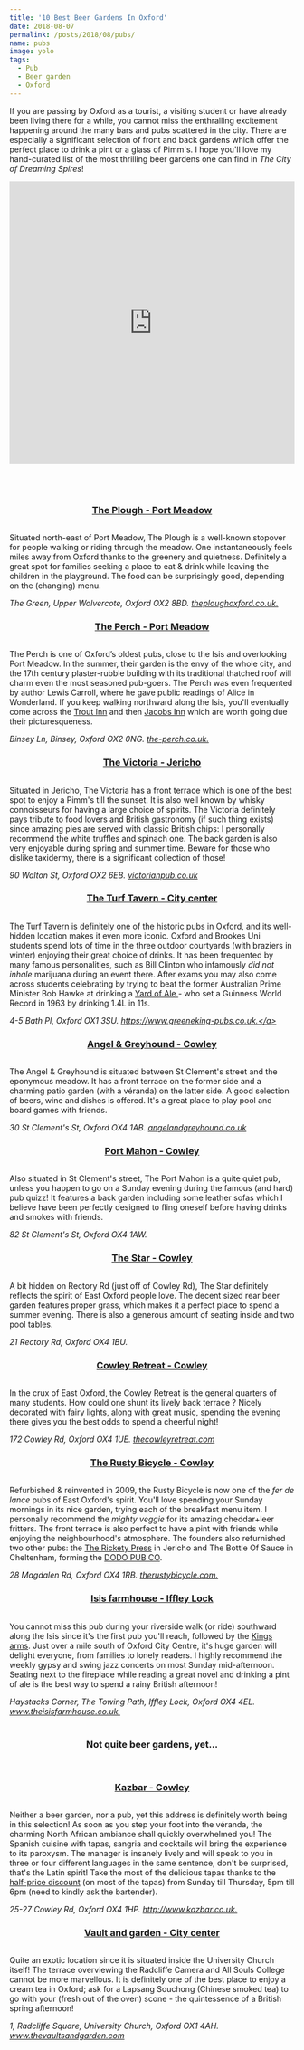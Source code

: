 ```yaml
---
title: '10 Best Beer Gardens In Oxford'
date: 2018-08-07
permalink: /posts/2018/08/pubs/
name: pubs
image: yolo
tags:
  - Pub
  - Beer garden
  - Oxford
---
```


<p>If you are passing by Oxford as a tourist, a visiting student or have already been living there for a while, you cannot miss the enthralling excitement happening around the many bars and pubs scattered in the city. There are especially a significant selection of front and back gardens which offer the perfect place to drink a pint or a glass of Pimm's. I hope you'll love my hand-curated list of the most thrilling beer gardens one can find in <i> The City of Dreaming Spires</i>!</p>

<iframe id="maps" src="https://www.google.com/maps/d/embed?mid=16rvzahLwsYSgsKvQ9VufC-PeUG-TRRHj&z=13" width="100%" height="500em" frameborder="0" scrolling="no" marginheight="0" marginwidth="0"></iframe>

<br><br>

<div class="pub">
<a class="publink" id="51.7504448,-1.3982129" href="#maps"> <h3 style="text-align:center">The Plough - Port Meadow</h3></a>
<img class="right" src="{{site.baseurl}}/images/blog/pubs/plough3.jpg" alt="">
<p>
Situated north-east of Port Meadow, The Plough is a well-known stopover for people walking or riding through the meadow. One instantaneously feels miles away from Oxford thanks to the greenery and quietness. Definitely a great spot for families seeking a place to eat & drink while leaving the children in the playground.
The food can be surprisingly good, depending on the (changing) menu.
</p>
<i class="address">The Green, Upper Wolvercote, Oxford OX2 8BD. <a href="theploughoxford.co.uk">theploughoxford.co.uk.</a></i>
</div>

<div class="pub">
<a class="publink" id="51.76574299999998%2C-1.287199899999905" href="#maps"> <h3 style="text-align:center">The Perch - Port Meadow</h3></a>
<img class="left" src="{{site.baseurl}}/images/blog/pubs/perch.jpg" alt="">
<p>
The Perch is one of Oxford’s oldest pubs, close to the Isis and overlooking Port Meadow.
In the summer, their garden is the envy of the whole city, and the 17th century plaster-rubble building with its traditional thatched roof will charm even the most seasoned pub-goers.
The Perch was even frequented by author Lewis Carroll, where he gave public readings of Alice in Wonderland.
If you keep walking northward along the Isis, you'll eventually come across the
<a href="https://www.thetroutoxford.co.uk/?utm_source=google&utm_medium=organic&utm_campaign=gmb">Trout Inn</a>
and then <a href="http://www.jacobs-inn.com">Jacobs Inn</a> which are worth going due their picturesqueness.
</p>
<i class="address">Binsey Ln, Binsey, Oxford OX2 0NG. <a href="the-perch.co.uk">the-perch.co.uk.</a></i>
</div>

<div class="pub">
<a class="publink" id="51.76172289999998%2C-1.2678702000000612" href="#maps"><h3 style="text-align:center">The Victoria - Jericho</h3></a>

<img class="right" src="{{site.baseurl}}/images/blog/pubs/victoria.jpg" alt="">
<p>
Situated in Jericho, The Victoria has a front terrace which is one of the best spot to enjoy a Pimm's till the sunset.
It is also well known by whisky connoisseurs for having a large choice of spirits.
The Victoria definitely pays tribute to food lovers and British gastronomy (if such thing exists) since amazing pies are served with classic British chips: I personally recommend the white truffles and spinach one.
The back garden is also very enjoyable during spring and summer time.
Beware for those who dislike taxidermy, there is a significant collection of those!

</p>
<i class="address">90 Walton St, Oxford OX2 6EB. <a href="victorianpub.co.uk"> victorianpub.co.uk</a></i>
</div>

<div class="pub">
<a class="publink" id="51.75468510000002%2C-1.2529684999999517" href="#maps"><h3 style="text-align:center">The Turf Tavern - City center</h3></a>
<img class="left" src="{{site.baseurl}}/images/blog/pubs/turf1.jpg" alt="">
<p>
The Turf Tavern is definitely one of the historic pubs in Oxford, and its well-hidden location makes it even more iconic. Oxford and Brookes Uni students spend lots of time in the three outdoor courtyards (with braziers in winter) enjoying their great choice of drinks.
It has been frequented by many famous personalities, such as Bill Clinton who infamously <i>did not inhale</i> marijuana during an event there.
After exams you may also come across students celebrating by trying to beat the former Australian Prime Minister Bob Hawke at drinking a <a href="https://en.wikipedia.org/wiki/Yard_of_ale">Yard of Ale </a> - who set a Guinness World Record in 1963 by drinking 1.4L in 11s.
</p>

<i class="address">4-5 Bath Pl, Oxford OX1 3SU. <a href="https://www.greeneking-pubs.co.uk/pubs/oxfordshire/turf-tavern">https://www.greeneking-pubs.co.uk.</a></i>
</div>

<div class="pub">
<a class="publink" id="51.75027939999998%2C-1.242595700000038" href="#maps"><h3 style="text-align:center">Angel & Greyhound - Cowley</h3></a>
<img class="right" src="{{site.baseurl}}/images/blog/pubs/angel3.jpg" alt="">
<p>
The Angel & Greyhound is situated between St Clement's street and the eponymous meadow. It has a front terrace on the former side and a charming patio garden (with a véranda) on the latter side. A good selection of beers, wine and dishes is offered. It's a great place to play pool and board games with friends.</p>
<i class="address">30 St Clement's St, Oxford OX4 1AB. <a href="angelandgreyhound.co.uk">angelandgreyhound.co.uk</a></i>
</div>

<div class="pub">
<a class="publink" id="51.75047230000002%2C-1.2399765000000116" href="#maps"><h3 style="text-align:center">Port Mahon - Cowley</h3></a>
<img class="left" src="{{site.baseurl}}/images/blog/pubs/portmahon1.jpg" alt="">
<p>Also situated in St Clement's street, The Port Mahon is a quite quiet pub, unless you happen to go on a Sunday evening during the famous (and hard) pub quizz! It features a back garden including some leather sofas which I believe have been perfectly designed to fling oneself before having drinks and smokes with friends.</p>
<i class="address">82 St Clement's St, Oxford OX4 1AW. </i>
</div>

<div class="pub">
<a class="publink" id="51.749364400000005%2C-1.2386989999999969" href="#maps"><h3 style="text-align:center">The Star - Cowley</h3></a>
<img class="right" src="{{site.baseurl}}/images/blog/pubs/star.jpg" alt="">
<p>A bit hidden on Rectory Rd (just off of Cowley Rd), The Star definitely reflects the spirit of East Oxford people love. The decent sized rear beer garden features proper grass, which makes it a perfect place to spend a summer evening. There is also a generous amount of seating inside and two pool tables.</p>
<i class="address">21 Rectory Rd, Oxford OX4 1BU. </i>
</div>

<!-- <div class="pub">
<h3 style="text-align:center">Arbequina - Cowley</h3>
<img class="left" src="{{site.baseurl}}/images/blog/pubs/turf1.jpg" alt="">
<p>Lovely decoration. Back garden. Amazing choice of coktails.</p>
</div> -->

<div class="pub">
<a class="publink" id="51.74724510000001%2C-1.2354860000000372" href="#maps"><h3 style="text-align:center">Cowley Retreat - Cowley</h3></a>
<img class="left" src="{{site.baseurl}}/images/blog/pubs/cowley4.jpeg" alt="">
<p>In the crux of East Oxford, the Cowley Retreat is the general quarters of many students. How could one shunt its lively back terrace ? Nicely decorated with fairy lights, along with great music, spending the evening there gives you the best odds to spend a cheerful night!</p>
<i class="address">172 Cowley Rd, Oxford OX4 1UE. <a href="thecowleyretreat.com">thecowleyretreat.com</a></i>
</div>


<div class="pub">
<a class="publink" id="51.7428743,-1.236366" href="#maps"><h3 style="text-align:center">The Rusty Bicycle - Cowley</h3></a>
<img class="right" src="{{site.baseurl}}/images/blog/pubs/rusty2.jpg" alt="">
<p>Refurbished & reinvented in 2009, the Rusty Bicycle is now one of the <i>fer de lance</i> pubs of East Oxford's spirit. You'll love spending your Sunday mornings in its nice garden, trying each of the breakfast menu item. I personally recommend the <i>mighty veggie</i> for its amazing cheddar+leer fritters. The front terrace is also perfect to have a pint with friends while enjoying the neighbourhood's atmosphere.
The founders also refurnished two other pubs: the <a href="thericketypress.com">The Rickety Press</a> in Jericho and <a href"">The Bottle Of Sauce</a> in Cheltenham, forming the <a href="https://dodopubs.com/about-dodo/">DODO PUB CO</a>.
</p>
<i class="address">28 Magdalen Rd, Oxford OX4 1RB. <a href="therustybicycle.com.">therustybicycle.com.</a></i>
</div>

<div class="pub">
<a class="publink" id="51.73078000000002,-1.241484000000014" href="#maps"><h3 style="text-align:center">Isis farmhouse - Iffley Lock</h3></a>
<img class="left" src="{{site.baseurl}}/images/blog/pubs/isis3.jpg" alt="">
<p>
You cannot miss this pub during your riverside walk (or ride) southward along the Isis since it's the first pub you'll reach, followed by the <a href="https://www.chefandbrewer.com/pubs/oxfordshire/kings-arms/?utm_source=g_places&utm_medium=locations&utm_campaign=">Kings arms</a>.
Just over a mile south of Oxford City Centre, it's huge garden will delight everyone, from families to lonely readers.
I highly recommend the weekly gypsy and swing jazz concerts on most Sunday mid-afternoon.
Seating next to the fireplace while reading a great novel and drinking a pint of ale is the best way to spend a rainy British afternoon!</p>
<i class="address">Haystacks Corner, The Towing Path, Iffley Lock, Oxford OX4 4EL. <a href="www.theisisfarmhouse.co.uk/">www.theisisfarmhouse.co.uk.</a></i>
</div>

<br>
<h3 style="text-align: center">Not quite beer gardens, yet...</h3>
<br>

<div class="pub">
<a class="publink" id="51.749485000000014%2C-1.2426871999999776" href="#maps"><h3 style="text-align:center">Kazbar - Cowley</h3></a>
<img class="right" src="{{site.baseurl}}/images/blog/pubs/kazbar.jpg" alt="">
<p>
Neither a beer garden, nor a pub, yet this address is definitely worth being in this selection!
As soon as you step your foot into the véranda, the charming North African ambiance shall quickly overwhelmed you! The Spanish cuisine with tapas, sangria and cocktails will bring the experience to its paroxysm. The manager is insanely lively and will speak to you in three or four different languages in the same sentence, don't be surprised, that's the Latin spirit! Take the most of the delicious tapas thanks to the <a href="http://www.kazbar.co.uk/-Tapas-offer">half-price discount</a> (on most of the tapas) from Sunday till Thursday, 5pm till 6pm (need to kindly ask the bartender).</p>
<i class="address">25-27 Cowley Rd, Oxford OX4 1HP. <a href="http://www.kazbar.co.uk">http://www.kazbar.co.uk.</a></i>
</div>

<div class="pub">
<a class="publink" id="51.7528823%2C-1.2536403000000291" href="#maps"><h3 style="text-align:center">Vault and garden - City center</h3></a>
<img class="left" src="{{site.baseurl}}/images/blog/pubs/vault2.jpg" alt="">
<p>Quite an exotic location since it is situated inside the University Church itself! The terrace overviewing the Radcliffe Camera and All Souls College cannot be more marvellous. It is definitely one of the best place to enjoy a cream tea in Oxford; ask for a Lapsang Souchong (Chinese smoked tea) to go with your (fresh out of the oven) scone - the quintessence of a British spring afternoon!</p>
<i class="address">1, Radcliffe Square, University Church, Oxford OX1 4AH. <a href="www.thevaultsandgarden.com">www.thevaultsandgarden.com</a></i>
</div>

<div id="disqus_thread"></div>
<script>

/**
*  RECOMMENDED CONFIGURATION VARIABLES: EDIT AND UNCOMMENT THE SECTION BELOW TO INSERT DYNAMIC VALUES FROM YOUR PLATFORM OR CMS.
*  LEARN WHY DEFINING THESE VARIABLES IS IMPORTANT: https://disqus.com/admin/universalcode/#configuration-variables*/

var disqus_config = function () {
this.page.url = 'http://emilemathieu.fr';  // Replace PAGE_URL with your page's canonical URL variable
this.page.identifier = 'svm'; // Replace PAGE_IDENTIFIER with your page's unique identifier variable
};

(function() { // DON'T EDIT BELOW THIS LINE
var d = document, s = d.createElement('script');
s.src = 'https://http-emilemathieu-fr.disqus.com/embed.js';
s.setAttribute('data-timestamp', +new Date());
(d.head || d.body).appendChild(s);
})();
</script>
